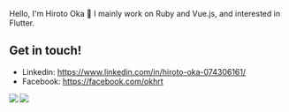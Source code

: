 
Hello, I'm Hiroto Oka 👋
I mainly work on Ruby and Vue.js, and interested in Flutter.

## Get in touch!

- Linkedin: https://www.linkedin.com/in/hiroto-oka-074306161/
- Facebook: https://facebook.com/okhrt

<a href="https://github.com/anuraghazra/github-readme-stats">
  <img align="left" src="https://github-readme-stats.vercel.app/api?username=okhrt&count_private=true&show_icons=true" />
</a>
<a href="https://github.com/anuraghazra/github-readme-stats">
  <img align="left" src="https://github-readme-stats.vercel.app/api/top-langs/?username=okhrt" />
</a>
